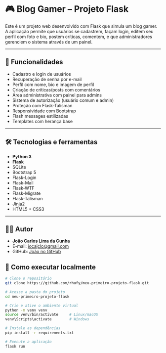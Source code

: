 # 🎮 Blog Gamer – Projeto Flask

Este é um projeto web desenvolvido com Flask que simula um blog gamer. A aplicação permite que usuários se cadastrem, façam login, editem seu perfil com foto e bio, postem críticas, comentem, e que administradores gerenciem o sistema através de um painel.

---

## 🧩 Funcionalidades

- Cadastro e login de usuários
- Recuperação de senha por e-mail
- Perfil com nome, bio e imagem de perfil
- Criação de críticas/posts com comentários
- Área administrativa com painel para admins
- Sistema de autorização (usuário comum e admin)
- Proteção com Flask-Talisman
- Responsividade com Bootstrap
- Flash messages estilizadas
- Templates com herança base

---

## 🛠️ Tecnologias e ferramentas

- **Python 3**
- **Flask**
- SQLite
- Bootstrap 5
- Flask-Login
- Flask-Mail
- Flask-WTF
- Flask-Migrate
- Flask-Talisman
- Jinja2
- HTML5 + CSS3

---

## 🧑‍💻 Autor

- **João Carlos Lima da Cunha**
- E-mail: [jocajclc@gmail.com](mailto:jocajclc@gmail.com)
- GitHub: [João no GitHub](https://github.com/rhufy)

## 🚀 Como executar localmente

```bash
# Clone o repositório
git clone https://github.com/rhufy/meu-primeiro-projeto-flask.git

# Acesse a pasta do projeto
cd meu-primeiro-projeto-flask

# Crie e ative o ambiente virtual
python -m venv venv
source venv/bin/activate     # Linux/macOS
venv\Scripts\activate        # Windows

# Instale as dependências
pip install -r requirements.txt

# Execute a aplicação
flask run
